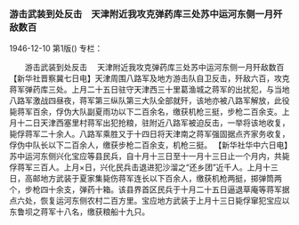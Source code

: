### 游击武装到处反击　天津附近我攻克弹药库三处苏中运河东侧一月歼敌数百

1946-12-10
第1版()
专栏：

　　游击武装到处反击
  　天津附近我攻克弹药库三处苏中运河东侧一月歼敌数百
    【新华社晋察冀七日电】天津周围八路军及地方游击队自卫反击，歼敌六百，攻克蒋军弹药库三处。上月二十五日驻守天津西三十里葛渔城之蒋军的出扰犯，与当地八路军激战四昼夜，蒋军第三纵队第三大队全部就歼，该地亦被八路军解放，此役毙蒋军百余，俘伪大队副夏雨功以下二百余名，缴获机枪三挺，步枪二百余支。上月十二日天津西塞里村蒋军出犯抢粮，驻附近八路军被迫反击，一举将该地收复，毙俘蒋军二十余人。八路军乘胜又于十四日将天津南之蒋军强固据点齐家务收复，俘伪中队长以下二百余人，缴获步枪二百余支，机枪三挺。
    【新华社华中六日电】苏中运河东侧兴化宝应等县民兵，自十月十三日至十一月十三日止一个月内，共毙俘蒋军三百人。上月×日，兴化民兵击退进犯沙溜之“还乡团”近千人。上月十三日，高邮地方武装于夏家集毙伤蒋军连长以下百余人，缴获机枪两挺，掷弹筒两个，步枪四十余支，弹药十箱。该县界首区民兵于十月二十五日逼退草庵等蒋军据点六处，恢复运河东侧农村二百方里。宝应地方武装于上月十三日毙俘窜犯宝应以东鲁坝之蒋军十八名，缴获粮船十九只。
